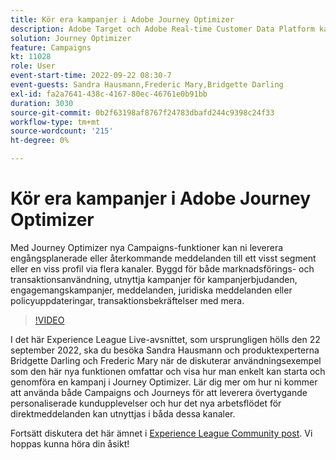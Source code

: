 ```yaml
---
title: Kör era kampanjer i Adobe Journey Optimizer
description: Adobe Target och Adobe Real-time Customer Data Platform kan integreras för att ge en mer personaliserad kundupplevelse. I det här liveeventet kan du se hur integreringen av dessa två plattformar kan hjälpa företag att samla in data i realtid och sedan skapa och testa målinriktade upplevelser. Se hela processen med denna kraftfulla funktion i en live-demonstration.
solution: Journey Optimizer
feature: Campaigns
kt: 11028
role: User
event-start-time: 2022-09-22 08:30-7
event-guests: Sandra Hausmann,Frederic Mary,Bridgette Darling
exl-id: fa2a7641-438c-4167-80ec-46761e0b91bb
duration: 3030
source-git-commit: 0b2f63198af8767f24783dbafd244c9398c24f33
workflow-type: tm+mt
source-wordcount: '215'
ht-degree: 0%

---
```


# Kör era kampanjer i Adobe Journey Optimizer

Med Journey Optimizer nya Campaigns-funktioner kan ni leverera engångsplanerade eller återkommande meddelanden till ett visst segment eller en viss profil via flera kanaler. Byggd för både marknadsförings- och transaktionsanvändning, utnyttja kampanjer för kampanjerbjudanden, engagemangskampanjer, meddelanden, juridiska meddelanden eller policyuppdateringar, transaktionsbekräftelser med mera.

>[!VIDEO](https://video.tv.adobe.com/v/3409504/?quality=12&learn=on)

I det här Experience League Live-avsnittet, som ursprungligen hölls den 22 september 2022, ska du besöka Sandra Hausmann och produktexperterna Bridgette Darling och Frederic Mary när de diskuterar användningsexempel som den här nya funktionen omfattar och visa hur man enkelt kan starta och genomföra en kampanj i Journey Optimizer. Lär dig mer om hur ni kommer att använda både Campaigns och Journeys för att leverera övertygande personaliserade kundupplevelser och hur det nya arbetsflödet för direktmeddelanden kan utnyttjas i båda dessa kanaler.

Fortsätt diskutera det här ämnet i [Experience League Community post](https://experienceleaguecommunities.adobe.com/t5/journey-optimizer-discussions/experience-league-live-post-session-discussion-execute-your/m-p/547896#M52). Vi hoppas kunna höra din åsikt!

